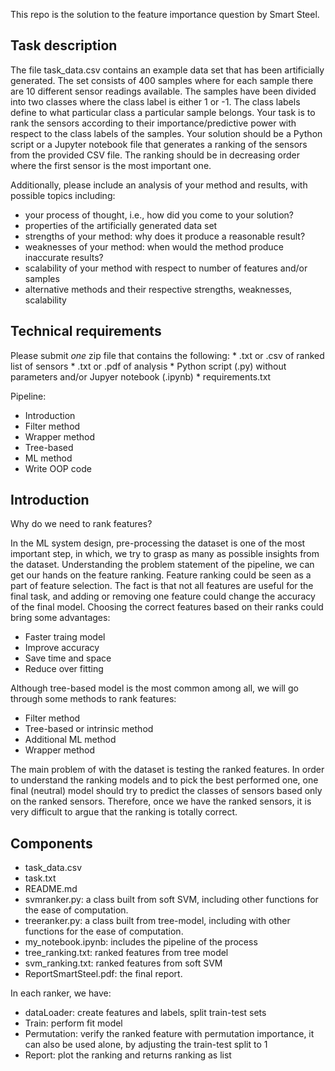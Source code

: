 This repo is the solution to the feature importance question by Smart Steel.

Task description
----------------
The file task_data.csv contains an example data set that has been artificially generated. 
The set consists of 400 samples where for each sample there are 10 different sensor readings available. 
The samples have been divided into two classes where the class label is either 1 or -1. 
The class labels define to what particular class a particular sample belongs.
Your task is to rank the sensors according to their importance/predictive power with respect to the class labels of the samples. 
Your solution should be a Python script or a Jupyter notebook file that generates a ranking of the sensors from the provided CSV file. 
The ranking should be in decreasing order where the first sensor is the most important one.

Additionally, please include an analysis of your method and results, with
possible topics including:

* your process of thought, i.e., how did you come to your solution?
* properties of the artificially generated data set
* strengths of your method: why does it produce a reasonable result?
* weaknesses of your method: when would the method produce inaccurate results?
* scalability of your method with respect to number of features and/or samples
* alternative methods and their respective strengths, weaknesses, scalability


Technical requirements
----------------------
Please submit *one* zip file that contains the following:
    * .txt or .csv of ranked list of sensors
    * .txt or .pdf of analysis
    * Python script (.py) without parameters and/or Jupyer notebook (.ipynb)
    * requirements.txt

Pipeline:
+ Introduction
+ Filter method
+ Wrapper method
+ Tree-based
+ ML method
+ Write OOP code

## Introduction
Why do we need to rank features?

In the ML system design, pre-processing the dataset is one of the most important step, in which, we try to grasp as many as possible insights from the dataset.
Understanding the problem statement of the pipeline, we can get our hands on the feature ranking.
Feature ranking could be seen as a part of feature selection.
The fact is that not all features are useful for the final task, and adding or removing one feature could change the accuracy of the final model. 
Choosing the correct features based on their ranks could bring some advantages:
+ Faster traing model
+ Improve accuracy
+ Save time and space
+ Reduce over fitting

Although tree-based model is the most common among all, we will go through some methods to rank features:
+ Filter method
+ Tree-based or intrinsic method
+ Additional ML method
+ Wrapper method

The main problem of with the dataset is testing the ranked features.
In order to understand the ranking models and to pick the best performed one, one final (neutral) model should try to predict the classes of sensors based only on the ranked sensors.
Therefore, once we have the ranked sensors, it is very difficult to argue that the ranking is totally correct.

## Components
+ task_data.csv
+ task.txt
+ README.md
+ svmranker.py: a class built from soft SVM, including other functions for the ease of computation.
+ treeranker.py: a class built from tree-model, including with other functions for the ease of computation.
+ my_notebook.ipynb: includes the pipeline of the process
+ tree_ranking.txt: ranked features from tree model
+ svm_ranking.txt: ranked features from soft SVM
+ ReportSmartSteel.pdf: the final report.

In each ranker, we have:
+ dataLoader: create features and labels, split train-test sets
+ Train: perform fit model
+ Permutation: verify the ranked feature with permutation importance, it can also be used alone, by adjusting the train-test split to 1
+ Report: plot the ranking and returns ranking as list

